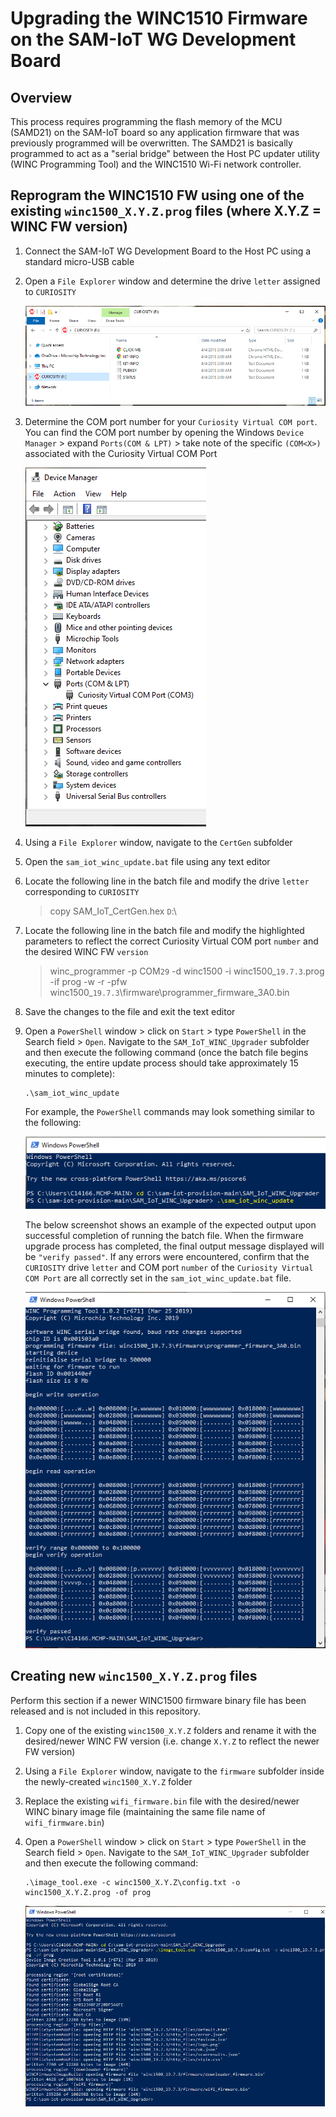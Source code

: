 # Upgrading the WINC1510 Firmware on the SAM-IoT WG Development Board

## Overview

This process requires programming the flash memory of the MCU (SAMD21) on the SAM-IoT board so any application firmware that was previously programmed will be overwritten.  The SAMD21 is basically programmed to act as a "serial bridge" between the Host PC updater utility (WINC Programming Tool) and the WINC1510 Wi-Fi network controller.

## Reprogram the WINC1510 FW using one of the existing `winc1500_X.Y.Z.prog` files (where X.Y.Z = WINC FW version)

1. Connect the SAM-IoT WG Development Board to the Host PC using a standard micro-USB cable

2. Open a `File Explorer` window and determine the drive `letter` assigned to `CURIOSITY` 

    <img src=".//media/image_01.png" />

3. Determine the COM port number for your `Curiosity Virtual COM port`.  You can find the COM port number by opening the Windows `Device Manager` &gt; expand `Ports(COM & LPT)` &gt; take note of the specific `(COM<X>)` associated with the Curiosity Virtual COM Port

    <img src=".//media/image_02.png" />

4. Using a `File Explorer` window, navigate to the `CertGen` subfolder

5. Open the `sam_iot_winc_update.bat` file using any text editor

6. Locate the following line in the batch file and modify the drive `letter` corresponding to `CURIOSITY`

    > copy SAM_IoT_CertGen.hex `D`:\

7. Locate the following line in the batch file and modify the highlighted parameters to reflect the correct Curiosity Virtual COM port `number` and the desired WINC FW `version`

    > winc_programmer -p COM`29` -d winc1500 -i winc1500_`19.7.3`.prog -if prog -w -r -pfw winc1500_`19.7.3`\firmware\programmer_firmware_3A0.bin

8. Save the changes to the file and exit the text editor

9. Open a `PowerShell` window > click on `Start` > type `PowerShell` in the Search field > `Open`.  Navigate to the `SAM_IoT_WINC_Upgrader` subfolder and then execute the following command (once the batch file begins executing, the entire update process should take approximately 15 minutes to complete):
    ```
    .\sam_iot_winc_update
    ```
    For example, the `PowerShell` commands may look something similar to the following:

    <img src=".//media/image_03.png" />

    The below screenshot shows an example of the expected output upon successful completion of running the batch file.  When the firmware upgrade process has completed, the final output message displayed will be `"verify passed"`.  If any errors were encountered, confirm that the `CURIOSITY` drive `letter` and COM port `number` of the `Curiosity Virtual COM Port` are all correctly set in the `sam_iot_winc_update.bat` file.  
    
    <img src=".//media/image_04.png" />

## Creating new `winc1500_X.Y.Z.prog` files

Perform this section if a newer WINC1500 firmware binary file has been released and is not included in this repository.

1. Copy one of the existing `winc1500_X.Y.Z` folders and rename it with the desired/newer WINC FW version (i.e. change `X.Y.Z` to reflect the newer FW version)

2. Using a `File Explorer` window, navigate to the `firmware` subfolder inside the newly-created `winc1500_X.Y.Z` folder

3. Replace the existing `wifi_firmware.bin` file with the desired/newer WINC binary image file (maintaining the same file name of `wifi_firmware.bin`)

4. Open a `PowerShell` window > click on `Start` > type `PowerShell` in the Search field > `Open`.  Navigate to the `SAM_IoT_WINC_Upgrader` subfolder and then execute the following command:
    ```
    .\image_tool.exe -c winc1500_X.Y.Z\config.txt -o winc1500_X.Y.Z.prog -of prog
    ```
    <img src=".//media/image_05.png" />